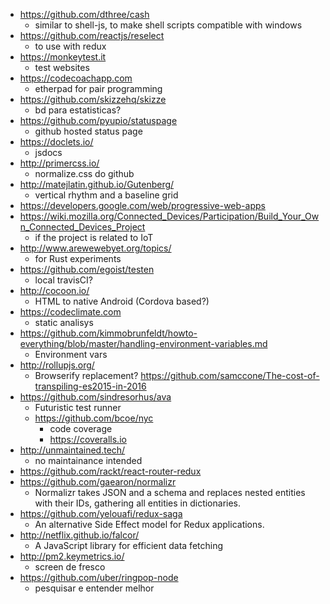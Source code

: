 - https://github.com/dthree/cash
  - similar to shell-js, to make shell scripts compatible with windows
- https://github.com/reactjs/reselect
  - to use with redux 
- https://monkeytest.it
  - test websites 
- https://codecoachapp.com
  - etherpad for pair programming
- https://github.com/skizzehq/skizze
  - bd para estatisticas?
- https://github.com/pyupio/statuspage
  - github hosted status page  
- https://doclets.io/
  - jsdocs
- http://primercss.io/
  - normalize.css do github
- http://matejlatin.github.io/Gutenberg/
  - vertical rhythm and a baseline grid
- https://developers.google.com/web/progressive-web-apps
- https://wiki.mozilla.org/Connected_Devices/Participation/Build_Your_Own_Connected_Devices_Project
  - if the project is related to IoT 
- http://www.arewewebyet.org/topics/
  - for Rust experiments
- https://github.com/egoist/testen
  - local travisCI?
- http://cocoon.io/
  - HTML to native Android (Cordova based?) 
- https://codeclimate.com
  - static analisys 
- https://github.com/kimmobrunfeldt/howto-everything/blob/master/handling-environment-variables.md
  - Environment vars
- http://rollupjs.org/
  - Browserify replacement? https://github.com/samccone/The-cost-of-transpiling-es2015-in-2016
- https://github.com/sindresorhus/ava
  - Futuristic test runner
  - https://github.com/bcoe/nyc
      - code coverage 
      - https://coveralls.io
- http://unmaintained.tech/
  - no maintainance intended 
- https://github.com/rackt/react-router-redux
- https://github.com/gaearon/normalizr
  - Normalizr takes JSON and a schema and replaces nested entities with their IDs, gathering all entities in dictionaries.
- https://github.com/yelouafi/redux-saga
  - An alternative Side Effect model for Redux applications.  
- http://netflix.github.io/falcor/
  - A JavaScript library for efficient data fetching 
- http://pm2.keymetrics.io/
  - screen de fresco
- https://github.com/uber/ringpop-node
  - pesquisar e entender melhor
